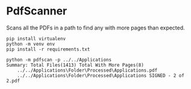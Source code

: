 # PdfScanner

Scans all the PDFs in a path to find any with more pages than expected.

```
pip install virtualenv
python -m venv env
pip install -r requirements.txt
```

```
python -m pdfscan -p ../../Applications
Summary: Total Files(1413) Total With More Pages(8)
    ../../Applications\Folder\Processed\Applications.pdf
    ../../Applications\Folder\Processed\Applications SIGNED - 2 of 2.pdf
```